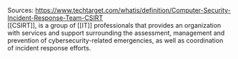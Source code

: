 Sources:
https://www.techtarget.com/whatis/definition/Computer-Security-Incident-Response-Team-CSIRT
\
[[CSIRT]], is a group of [[IT]] professionals that provides an organization with services and support surrounding the assessment, management and prevention of cybersecurity-related emergencies, as well as coordination of incident response efforts.
